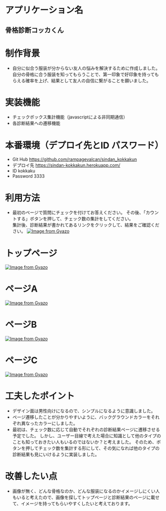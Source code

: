 # アプリケーション名
## 骨格診断コッカくん


# 制作背景
- 自分に似合う服装が分からない友人の悩みを解決するために作成しました。  
自分の骨格に合う服装を知ってもらうことで、第一印象で好印象を持ってもらえる確率を上げ、結果として友人の自信に繋がることを願いました。

# 実装機能
- チェックボックス集計機能（javascriptによる非同期通信）
- 各診断結果への遷移機能


# 本番環境（デプロイ先とID パスワード）
- Git Hub https://github.com/rampagevalcan/sindan_kokkakun
- デプロイ先 https://sindan-kokkakun.herokuapp.com/
- ID kokkaku 
- Password 3333


# 利用方法
- 最初のページで質問にチェックを付けてお答えください。  その後、「カウントする」ボタンを押して、チェック数の集計をしてください。  
集計後、診断結果が書かれてあるリンクをクリックして、結果をご確認ください。
[![Image from Gyazo](https://i.gyazo.com/e0f41d616c1001601358a8b13df5de94.gif)](https://gyazo.com/e0f41d616c1001601358a8b13df5de94)


# トップページ
[![Image from Gyazo](https://i.gyazo.com/72577794819a5f514190e45fe0447ffc.png)](https://gyazo.com/72577794819a5f514190e45fe0447ffc)


# ページA
[![Image from Gyazo](https://i.gyazo.com/84bb06a12938194a00247999c81dda19.png)](https://gyazo.com/84bb06a12938194a00247999c81dda19)


# ページB
[![Image from Gyazo](https://i.gyazo.com/648750f4dd73bea68834c791b2d1a0a8.png)](https://gyazo.com/648750f4dd73bea68834c791b2d1a0a8)


# ページC
[![Image from Gyazo](https://i.gyazo.com/86434cb0f046ec81978bb452524d0f2b.png)](https://gyazo.com/86434cb0f046ec81978bb452524d0f2b)


# 工夫したポイント
- デザイン面は男性向けになるので、シンプルになるように意識しました。
- ページ遷移したことが分かりやすいように、バックグラウンドカラーをそれぞれ異なったカラーにしました。
- 最初は、チェック数に応じて自動でそれぞれの診断結果ページに遷移させる予定でした。
しかし、ユーザー目線で考えた場合に知識として他のタイプのことも知っておきたい人もいるのではないか？と考えました。
そのため、ボタンを押してチェック数を集計する形にして、その気になれば他のタイプの診断結果も見にいけるように実装しました。


# 改善したい点
- 画像が無く、どんな骨格なのか、どんな服装になるのかイメージしにくい人もいると考えたので、画像を探してトップページと診断結果のページに載せて、イメージを持ってもらいやすくしたいと考えております。
